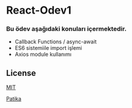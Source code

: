 # React-Odev1
### Bu ödev aşağıdaki konuları içermektedir.
- Callback Functions / async-await
- ES6 sistemiile import işlemi
- Axios module kullanımı

## License
[MIT](https://choosealicense.com/licenses/mit/)

[Patika](https://www.patika.dev)